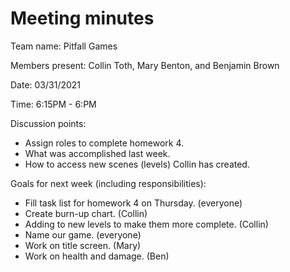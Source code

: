 # Meeting minutes

Team name: Pitfall Games

Members present: Collin Toth, Mary Benton, and Benjamin Brown

Date: 03/31/2021

Time: 6:15PM - 6:PM

Discussion points:

* Assign roles to complete homework 4.
* What was accomplished last week.
* How to access new scenes (levels) Collin has created. 

Goals for next week (including responsibilities):

* Fill task list for homework 4 on Thursday. (everyone)
* Create burn-up chart. (Collin)
* Adding to new levels to make them more complete. (Collin)
* Name our game. (everyone)
* Work on title screen. (Mary)
* Work on health and damage. (Ben)
